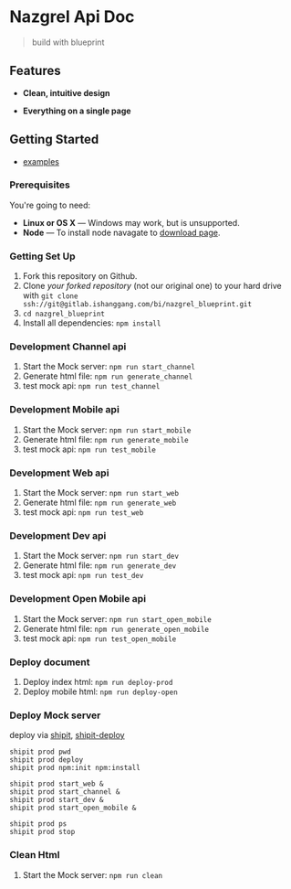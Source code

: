 Nazgrel Api Doc
========
> build with blueprint

Features
------------

* **Clean, intuitive design**

* **Everything on a single page**

Getting Started
------------------------------

- [examples](https://github.com/apiaryio/api-blueprint/tree/master/examples)

### Prerequisites

You're going to need:

 - **Linux or OS X** — Windows may work, but is unsupported.
 - **Node** — To install node navagate to [download page](https://nodejs.org/zh-cn/download/).

### Getting Set Up

 1. Fork this repository on Github.
 2. Clone *your forked repository* (not our original one) to your hard drive with `git clone ssh://git@gitlab.ishanggang.com/bi/nazgrel_blueprint.git`
 3. `cd nazgrel_blueprint`
 4. Install all dependencies: `npm install`

### Development Channel api

 1. Start the Mock server: `npm run start_channel`
 2. Generate html file: `npm run generate_channel`
 3. test mock api: `npm run test_channel`

### Development Mobile api

 1. Start the Mock server: `npm run start_mobile`
 2. Generate html file: `npm run generate_mobile`
 3. test mock api: `npm run test_mobile`

### Development Web api

 1. Start the Mock server: `npm run start_web`
 2. Generate html file: `npm run generate_web`
 3. test mock api: `npm run test_web`

### Development Dev api

 1. Start the Mock server: `npm run start_dev`
 2. Generate html file: `npm run generate_dev`
 3. test mock api: `npm run test_dev`

### Development Open Mobile api

 1. Start the Mock server: `npm run start_open_mobile`
 2. Generate html file: `npm run generate_open_mobile`
 3. test mock api: `npm run test_open_mobile`

### Deploy document

 1. Deploy index html: `npm run deploy-prod`
 2. Deploy mobile html: `npm run deploy-open`

### Deploy Mock server

deploy via [shipit](https://github.com/shipitjs/shipit), [shipit-deploy](https://github.com/shipitjs/shipit-deploy)

```shell
shipit prod pwd
shipit prod deploy
shipit prod npm:init npm:install

shipit prod start_web &
shipit prod start_channel &
shipit prod start_dev &
shipit prod start_open_mobile &

shipit prod ps
shipit prod stop
```

### Clean Html

1. Start the Mock server: `npm run clean`